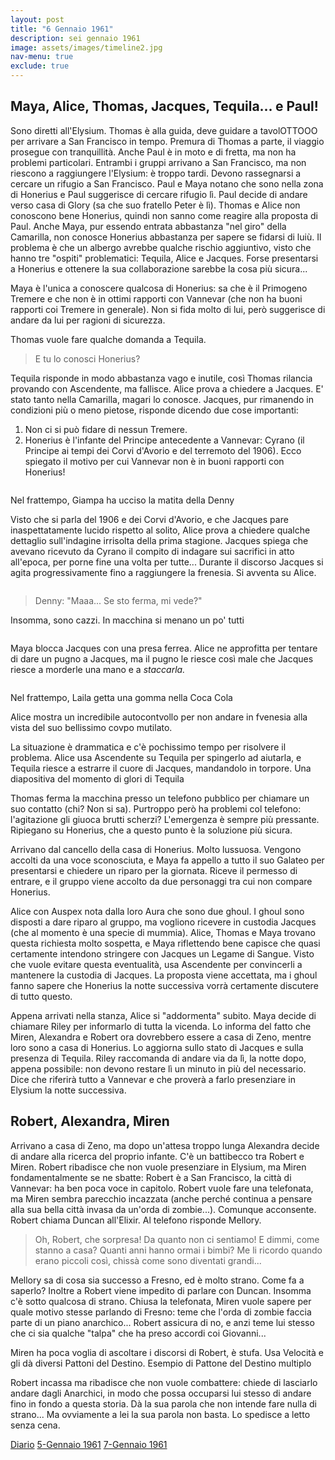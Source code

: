 ```yaml
---
layout: post
title: "6 Gennaio 1961"
description: sei gennaio 1961
image: assets/images/timeline2.jpg
nav-menu: true
exclude: true
---
```


## Maya, Alice, Thomas, Jacques, Tequila... e Paul!

Sono diretti all'Elysium.
Thomas è alla guida, deve guidare a tavolOTTOOO per arrivare a San Francisco in tempo. Premura di Thomas a parte, il viaggio prosegue con tranquillità.
Anche Paul è in moto e di fretta, ma non ha problemi particolari.
Entrambi i gruppi arrivano a San Francisco, ma non riescono a raggiungere l'Elysium: è troppo tardi.
Devono rassegnarsi a cercare un rifugio a San Francisco. Paul e Maya notano che sono nella zona di Honerius e Paul suggerisce di cercare rifugio lì.
Paul decide di andare verso casa di Glory (sa che suo fratello Peter è lì).
Thomas e Alice non conoscono bene Honerius, quindi non sanno come reagire alla proposta di Paul. Anche Maya, pur essendo entrata abbastanza "nel giro" della Camarilla, non conosce Honerius abbastanza per sapere se fidarsi di luiù.
Il problema è che un albergo avrebbe qualche rischio aggiuntivo, visto che hanno tre "ospiti" problematici: Tequila, Alice e Jacques. Forse presentarsi a Honerius e ottenere la sua collaborazione sarebbe la cosa più sicura...

Maya è l'unica a conoscere qualcosa di Honerius: sa che è il Primogeno Tremere e che non è in ottimi rapporti con Vannevar (che non ha buoni rapporti coi Tremere in generale). Non si fida molto di lui, però suggerisce di andare da lui per ragioni di sicurezza.

Thomas vuole fare qualche domanda a Tequila.

> E tu lo conosci Honerius?

Tequila risponde in modo abbastanza vago e inutile, così Thomas rilancia provando con Ascendente, ma fallisce.
Alice prova a chiedere a Jacques. E' stato tanto nella Camarilla, magari lo conosce. Jacques, pur rimanendo in condizioni più o meno pietose, risponde dicendo due cose importanti:

1. Non ci si può fidare di nessun Tremere.
2. Honerius è l'infante del Principe antecedente a Vannevar: Cyrano (il Principe ai tempi dei Corvi d'Avorio e del terremoto del 1906). Ecco spiegato il motivo per cui Vannevar non è in buoni rapporti con Honerius!

<span class="image fit"><img src="http://telegra.ph/file/34fa34acef2fc45840a7b.png" alt="" /></span>

Nel frattempo, Giampa ha ucciso la matita della Denny

Visto che si parla del 1906 e dei Corvi d'Avorio, e che Jacques pare inaspettatamente lucido rispetto al solito, Alice prova a chiedere qualche dettaglio sull'indagine irrisolta della prima stagione.
Jacques spiega che avevano ricevuto da Cyrano il compito di indagare sui sacrifici in atto all'epoca, per porne fine una volta per tutte... Durante il discorso Jacques si agita progressivamente fino a raggiungere la frenesia.
Si avventa su Alice.

<span class="image fit"><img src="http://telegra.ph/file/0b8dc496979317fa4bd8a.png" alt="" /></span>
> Denny: "Maaa... Se sto ferma, mi vede?"

Insomma, sono cazzi. In macchina si menano un po' tutti

<span class="image fit"><img src="https://media3.giphy.com/media/3orieRmTccCsGzKw8g/giphy.gif" alt="" /></span>

Maya blocca Jacques con una presa ferrea.
Alice ne approfitta per tentare di dare un pugno a Jacques, ma il pugno le riesce così male che Jacques riesce a morderle una mano e a _staccarla._

<span class="image fit"><img src="http://telegra.ph/file/055beaa28256303703674.png" alt="" /></span>

Nel frattempo, Laila getta una gomma nella Coca Cola

Alice mostra un incredibile autocontvollo per non andare in fvenesia alla vista del suo bellissimo covpo mutilato. 

La situazione è drammatica e c'è pochissimo tempo per risolvere il problema.
Alice usa Ascendente su Tequila per spingerlo ad aiutarla, e Tequila riesce a estrarre il cuore di Jacques, mandandolo in torpore.
Una diapositiva del momento di glori di Tequila

Thomas ferma la macchina presso un telefono pubblico per chiamare un suo contatto (chi? Non si sa). Purtroppo però ha problemi col telefono: l'agitazione gli giuoca brutti scherzi?
L'emergenza è sempre più pressante. Ripiegano su Honerius, che a questo punto è la soluzione più sicura.

Arrivano dal cancello della casa di Honerius. Molto lussuosa. Vengono accolti da una voce sconosciuta, e Maya fa appello a tutto il suo Galateo per presentarsi e chiedere un riparo per la giornata. Riceve il permesso di entrare, e il gruppo viene accolto da due personaggi tra cui non compare Honerius.

Alice con Auspex nota dalla loro Aura che sono due ghoul. I ghoul sono disposti a dare riparo al gruppo, ma vogliono ricevere in custodia Jacques (che al momento è una specie di mummia).
Alice, Thomas e Maya trovano questa richiesta molto sospetta, e Maya riflettendo bene capisce che quasi certamente intendono stringere con Jacques un Legame di Sangue.
Visto che vuole evitare questa eventualità, usa Ascendente per convincerli a mantenere la custodia di Jacques. La proposta viene accettata, ma i ghoul fanno sapere che Honerius la notte successiva vorrà certamente discutere di tutto questo.

Appena arrivati nella stanza, Alice si "addormenta" subito. Maya decide di chiamare Riley per informarlo di tutta la vicenda.
Lo informa del fatto che Miren, Alexandra e Robert ora dovrebbero essere a casa di Zeno, mentre loro sono a casa di Honerius. Lo aggiorna sullo stato di Jacques e sulla presenza di Tequila.
Riley raccomanda di andare via da lì, la notte dopo, appena possibile: non devono restare lì un minuto in più del necessario. Dice che riferirà tutto a Vannevar e che proverà a farlo presenziare in Elysium la notte successiva.

## Robert, Alexandra, Miren

Arrivano a casa di Zeno, ma dopo un'attesa troppo lunga Alexandra decide di andare alla ricerca del proprio infante.
C'è un battibecco tra Robert e Miren. Robert ribadisce che non vuole presenziare in Elysium, ma Miren fondamentalmente se ne sbatte: Robert è a San Francisco, la città di Vannevar: ha ben poca voce in capitolo.
Robert vuole fare una telefonata, ma Miren sembra parecchio incazzata (anche perché continua a pensare alla sua bella città invasa da un'orda di zombie...). Comunque acconsente.
Robert chiama Duncan all'Elixir. Al telefono risponde Mellory.

> Oh, Robert, che sorpresa! Da quanto non ci sentiamo! E dimmi, come stanno a casa? Quanti anni hanno ormai i bimbi? Me li ricordo quando erano piccoli così, chissà come sono diventati grandi...

Mellory sa di cosa sia successo a Fresno, ed è molto strano. Come fa a saperlo? Inoltre a Robert viene impedito di parlare con Duncan. Insomma c'è sotto qualcosa di strano.
Chiusa la telefonata, Miren vuole sapere per quale motivo stesse parlando di Fresno: teme che l'orda di zombie faccia parte di un piano anarchico... Robert assicura di no, e anzi teme lui stesso che ci sia qualche "talpa" che ha preso accordi coi Giovanni...

Miren ha poca voglia di ascoltare i discorsi di Robert, è stufa.
Usa Velocità e gli dà diversi Pattoni del Destino.
Esempio di Pattone del Destino multiplo

Robert incassa ma ribadisce che non vuole combattere: chiede di lasciarlo andare dagli Anarchici, in modo che possa occuparsi lui stesso di andare fino in fondo a questa storia. Dà la sua parola che non intende fare nulla di strano... Ma ovviamente a lei la sua parola non basta. Lo spedisce a letto senza cena.

<a href="http://xabacadabra.com/cursed-legacy/diario" class="button">Diario</a>
<a href="1961-1-5.html" class="button back">5-Gennaio 1961</a>
<a href="1961-1-7.html" class="button next">7-Gennaio 1961</a>
